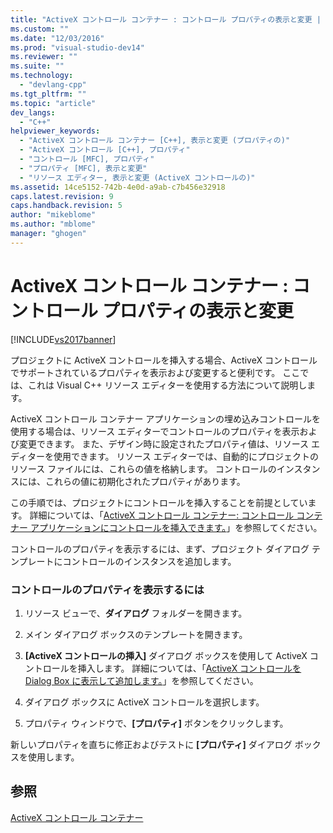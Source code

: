 ```yaml
---
title: "ActiveX コントロール コンテナー : コントロール プロパティの表示と変更 | Microsoft Docs"
ms.custom: ""
ms.date: "12/03/2016"
ms.prod: "visual-studio-dev14"
ms.reviewer: ""
ms.suite: ""
ms.technology: 
  - "devlang-cpp"
ms.tgt_pltfrm: ""
ms.topic: "article"
dev_langs: 
  - "C++"
helpviewer_keywords: 
  - "ActiveX コントロール コンテナー [C++], 表示と変更 (プロパティの)"
  - "ActiveX コントロール [C++], プロパティ"
  - "コントロール [MFC], プロパティ"
  - "プロパティ [MFC], 表示と変更"
  - "リソース エディター, 表示と変更 (ActiveX コントロールの)"
ms.assetid: 14ce5152-742b-4e0d-a9ab-c7b456e32918
caps.latest.revision: 9
caps.handback.revision: 5
author: "mikeblome"
ms.author: "mblome"
manager: "ghogen"
---
```

# ActiveX コントロール コンテナー : コントロール プロパティの表示と変更
[!INCLUDE[vs2017banner](../assembler/inline/includes/vs2017banner.md)]

プロジェクトに ActiveX コントロールを挿入する場合、ActiveX コントロールでサポートされているプロパティを表示および変更すると便利です。  ここでは、これは Visual C\+\+ リソース エディターを使用する方法について説明します。  
  
 ActiveX コントロール コンテナー アプリケーションの埋め込みコントロールを使用する場合は、リソース エディターでコントロールのプロパティを表示および変更できます。  また、デザイン時に設定されたプロパティ値は、リソース エディターを使用できます。  リソース エディターでは、自動的にプロジェクトのリソース ファイルには、これらの値を格納します。  コントロールのインスタンスには、これらの値に初期化されたプロパティがあります。  
  
 この手順では、プロジェクトにコントロールを挿入することを前提としています。  詳細については、「[ActiveX コントロール コンテナー: コントロール コンテナー アプリケーションにコントロールを挿入できます。](../mfc/inserting-a-control-into-a-control-container-application.md)」を参照してください。  
  
 コントロールのプロパティを表示するには、まず、プロジェクト ダイアログ テンプレートにコントロールのインスタンスを追加します。  
  
### コントロールのプロパティを表示するには  
  
1.  リソース ビューで、**ダイアログ** フォルダーを開きます。  
  
2.  メイン ダイアログ ボックスのテンプレートを開きます。  
  
3.  **\[ActiveX コントロールの挿入\]** ダイアログ ボックスを使用して ActiveX コントロールを挿入します。  詳細については、「[ActiveX コントロールを Dialog Box に表示して追加します。](../mfc/viewing-and-adding-activex-controls-to-a-dialog-box.md)」を参照してください。  
  
4.  ダイアログ ボックスに ActiveX コントロールを選択します。  
  
5.  プロパティ ウィンドウで、**\[プロパティ\]** ボタンをクリックします。  
  
 新しいプロパティを直ちに修正およびテストに **\[プロパティ\]** ダイアログ ボックスを使用します。  
  
## 参照  
 [ActiveX コントロール コンテナー](../mfc/activex-control-containers.md)